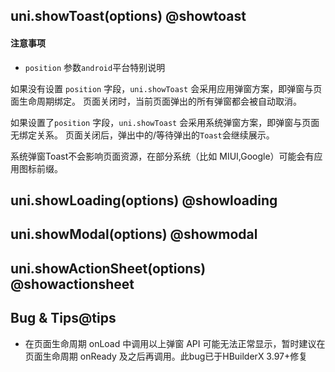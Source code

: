 ## uni.showToast(options) @showtoast

<!-- UTSAPIJSON.showToast.description -->

<!-- UTSAPIJSON.showToast.param -->

<!-- UTSAPIJSON.showToast.returnValue -->

<!-- UTSAPIJSON.showToast.example -->

<!-- UTSAPIJSON.showToast.compatibility -->

<!-- UTSAPIJSON.showToast.tutorial -->

#### 注意事项 ####

+ `position` 参数`android`平台特别说明

如果没有设置 `position` 字段，`uni.showToast` 会采用应用弹窗方案，即弹窗与页面生命周期绑定。 页面关闭时，当前页面弹出的所有弹窗都会被自动取消。

如果设置了`position` 字段，`uni.showToast` 会采用系统弹窗方案，即弹窗与页面无绑定关系。 页面关闭后，弹出中的/等待弹出的`Toast`会继续展示。

系统弹窗Toast不会影响页面资源，在部分系统（比如 MIUI,Google）可能会有应用图标前缀。 



## uni.showLoading(options) @showloading

<!-- UTSAPIJSON.showLoading.description -->

<!-- UTSAPIJSON.showLoading.param -->

<!-- UTSAPIJSON.showLoading.returnValue -->

<!-- UTSAPIJSON.showLoading.example -->

<!-- UTSAPIJSON.showLoading.compatibility -->

<!-- UTSAPIJSON.showLoading.tutorial -->

## uni.showModal(options) @showmodal

<!-- UTSAPIJSON.showModal.description -->

<!-- UTSAPIJSON.showModal.param -->

<!-- UTSAPIJSON.showModal.returnValue -->

<!-- UTSAPIJSON.showModal.example -->

<!-- UTSAPIJSON.showModal.compatibility -->

<!-- UTSAPIJSON.showModal.tutorial -->

## uni.showActionSheet(options) @showactionsheet

<!-- UTSAPIJSON.showActionSheet.description -->

<!-- UTSAPIJSON.showActionSheet.param -->

<!-- UTSAPIJSON.showActionSheet.returnValue -->

<!-- UTSAPIJSON.showActionSheet.example -->

<!-- UTSAPIJSON.showActionSheet.compatibility -->

<!-- UTSAPIJSON.showActionSheet.tutorial -->

<!-- UTSAPIJSON.prompt.example -->

<!-- UTSAPIJSON.general_type.name -->

<!-- UTSAPIJSON.general_type.param -->

## Bug & Tips@tips
- 在页面生命周期 onLoad 中调用以上弹窗 API 可能无法正常显示，暂时建议在页面生命周期 onReady 及之后再调用。此bug已于HBuilderX 3.97+修复
